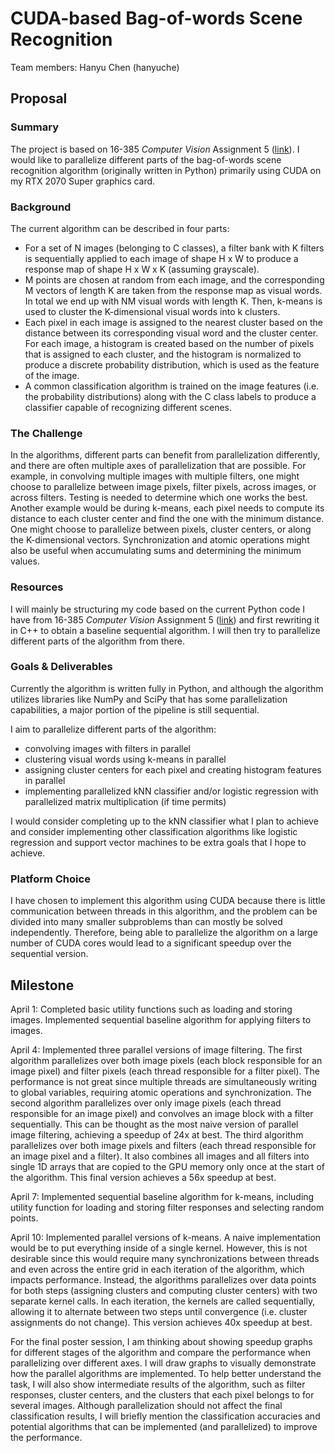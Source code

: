 # CUDA-based Bag-of-words Scene Recognition

Team members: Hanyu Chen (hanyuche)

## Proposal

### Summary

The project is based on 16-385 _Computer Vision_ Assignment 5 ([link](http://16385.courses.cs.cmu.edu/spring2021/assignments)). I would like to parallelize different parts of the bag-of-words scene recognition algorithm (originally written in Python) primarily using CUDA on my RTX 2070 Super graphics card.

### Background

The current algorithm can be described in four parts:

- For a set of N images (belonging to C classes), a filter bank with K filters is sequentially applied to each image of shape H x W to produce a response map of shape H x W x K (assuming grayscale).
- M points are chosen at random from each image, and the corresponding M vectors of length K are taken from the response map as visual words. In total we end up with NM visual words with length K. Then, k-means is used to cluster the K-dimensional visual words into k clusters.
- Each pixel in each image is assigned to the nearest cluster based on the distance between its corresponding visual word and the cluster center. For each image, a histogram is created based on the number of pixels that is assigned to each cluster, and the histogram is normalized to produce a discrete probability distribution, which is used as the feature of the image.
- A common classification algorithm is trained on the image features (i.e. the probability distributions) along with the C class labels to produce a classifier capable of recognizing different scenes.


### The Challenge

In the algorithms, different parts can benefit from parallelization differently, and there are often multiple axes of parallelization that are possible. For example, in convolving multiple images with multiple filters, one might choose to parallelize between image pixels, filter pixels, across images, or across filters. Testing is needed to determine which one works the best. Another example would be during k-means, each pixel needs to compute its distance to each cluster center and find the one with the minimum distance. One might choose to parallelize between pixels, cluster centers, or along the K-dimensional vectors. Synchronization and atomic operations might also be useful when accumulating sums and determining the minimum values.


### Resources

I will mainly be structuring my code based on the current Python code I have from 16-385 _Computer Vision_ Assignment 5 ([link](http://16385.courses.cs.cmu.edu/spring2021/assignments)) and first rewriting it in C++ to obtain a baseline sequential algorithm. I will then try to parallelize different parts of the algorithm from there.


### Goals & Deliverables

Currently the algorithm is written fully in Python, and although the algorithm utilizes libraries like NumPy and SciPy that has some parallelization capabilities, a major portion of the pipeline is still sequential. 

I aim to parallelize different parts of the algorithm: 
- convolving images with filters in parallel
- clustering visual words using k-means in parallel
- assigning cluster centers for each pixel and creating histogram features in parallel
- implementing parallelized kNN classifier and/or logistic regression with parallelized matrix multiplication (if time permits)

I would consider completing up to the kNN classifier what I plan to achieve and consider implementing other classification algorithms like logistic regression and support vector machines to be extra goals that I hope to achieve.

### Platform Choice

I have chosen to implement this algorithm using CUDA because there is little communication between threads in this algorithm, and the problem can be divided into many smaller subproblems than can mostly be solved independently. Therefore, being able to parallelize the algorithm on a large number of CUDA cores would lead to a significant speedup over the sequential version.


## Milestone

April 1: Completed basic utility functions such as loading and storing images. Implemented sequential baseline algorithm for applying filters to images.

April 4: Implemented three parallel versions of image filtering. The first algorithm parallelizes over both image pixels (each block responsible for an image pixel) and filter pixels (each thread responsible for a filter pixel). The performance is not great since multiple threads are simultaneously writing to global variables, requiring atomic operations and synchronization. The second algorithm parallelizes over only image pixels (each thread responsible for an image pixel) and convolves an image block with a filter sequentially. This can be thought as the most naive version of parallel image filtering, achieving a speedup of 24x at best. The third algorithm parallelizes over both image pixels and filters (each thread responsible for an image pixel and a filter). It also combines all images and all filters into single 1D arrays that are copied to the GPU memory only once at the start of the algorithm. This final version achieves a 56x speedup at best.

April 7: Implemented sequential baseline algorithm for k-means, including utility function for loading and storing filter responses and selecting random points.

April 10: Implemented parallel versions of k-means. A naive implementation would be to put everything inside of a single kernel. However, this is not desirable since this would require many synchronizations between threads and even across the entire grid in each iteration of the algorithm, which impacts performance. Instead, the algorithms parallelizes over data points for both steps (assigning clusters and computing cluster centers) with two separate kernel calls. In each iteration, the kernels are called sequentially, allowing it to alternate between two steps until convergence (i.e. cluster assignments do not change). This version achieves 40x speedup at best.

For the final poster session, I am thinking about showing speedup graphs for different stages of the algorithm and compare the performance when parallelizing over different axes. I will draw graphs to visually demonstrate how the parallel algorithms are implemented. To help better understand the task, I will also show intermediate results of the algorithm, such as filter responses, cluster centers, and the clusters that each pixel belongs to for several images. Although parallelization should not affect the final classification results, I will briefly mention the classification accuracies and potential algorithms that can be implemented (and parallelized) to improve the performance.
